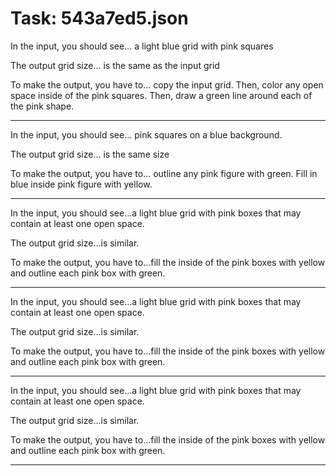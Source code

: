 # Task: 543a7ed5.json

In the input, you should see... a light blue grid with pink squares

The output grid size... is the same as the input grid

To make the output, you have to... copy the input grid. Then, color any open space inside of the pink squares. Then, draw a green line around each of the pink shape.

---

In the input, you should see... pink squares on a blue background.

The output grid size... is the same size

To make the output, you have to... outline any pink figure with green. Fill in blue inside pink figure with yellow.

---

In the input, you should see...a light blue grid with pink boxes that may contain at least one open space.

The output grid size...is similar.

To make the output, you have to...fill the inside of the pink boxes with yellow and outline each pink box with green.

---

In the input, you should see...a light blue grid with pink boxes that may contain at least one open space.

The output grid size...is similar.

To make the output, you have to...fill the inside of the pink boxes with yellow and outline each pink box with green.

---

In the input, you should see...a light blue grid with pink boxes that may contain at least one open space.

The output grid size...is similar.

To make the output, you have to...fill the inside of the pink boxes with yellow and outline each pink box with green.

---


